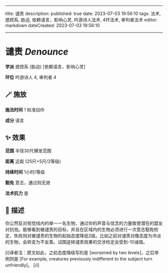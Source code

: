 
---
title: 谴责
description: 
published: true
date: 2023-07-03 19:56:10
tags: 法术, 惑控系, 胁迫, 依赖语言，影响心灵, 吟游诗人法术, 4环法术, 审判者法术
editor: markdown
dateCreated: 2023-07-03 19:56:10

---

# **谴责** *Denounce*

**学派** 惑控系 (胁迫) \[依赖语言，影响心灵\] 

**环位** 吟游诗人 4, 审判者 4

## 🪄 施放

**施法时间** 1 标准动作

**成分** 语言

## ✨ 效果  

**范围** 半径30尺爆发范围

**距离** 近距 (25尺+5尺/2等级)  

**持续时间** 1小时/等级 

**豁免** 意志，通过则无效

**法术抗力** 是

## 📖 描述

你公然反对视觉线内的单一一名生物，通过你的声音与信念的力量致使潜在的盟友对抗他。能够看到被谴责的目标，并且在区域内的生物必须进行一次意志豁免检定，失败则对被谴责的生物的起始态度降低2级。比如之前对谴责对像态度为冷淡的生物，会转变为不友善。试图逆转谴责效果的交涉检定会受到-10减值。

[i]译者注：原文如此，之前态度降级写的是 [worsened by two levels]，之后举例则是 [For example, creatures previously indifferent to the subject turn unfriendly]。 [/i]
    